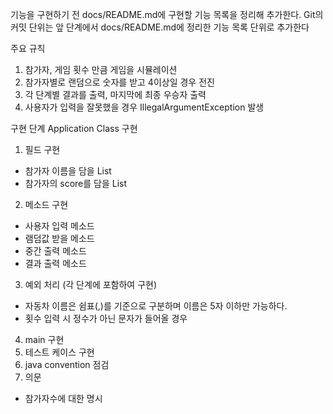 기능을 구현하기 전 docs/README.md에 구현할 기능 목록을 정리해 추가한다.
Git의 커밋 단위는 앞 단계에서 docs/README.md에 정리한 기능 목록 단위로 추가한다

주요 규칙
1. 참가자, 게임 횟수 만큼 게임을 시뮬레이션
2. 참가자별로 랜덤으로 숫자를 받고 4이상일 경우 전진
3. 각 단계별 결과를 출력, 마지막에 최종 우승자 출력
4. 사용자가 입력을 잘못했을 경우 IllegalArgumentException 발생

구현 단계
Application Class 구현
1. 필드 구현
- 참가자 이름을 담을 List
- 참가자의 score를 담을 List
2. 메소드 구현
- 사용자 입력 메소드
- 램덤값 받을 메소드
- 중간 출력 메소드
- 결과 출력 메소드
3. 예외 처리 (각 단계에 포함하여 구현)
- 자동차 이름은 쉼표(,)를 기준으로 구분하며 이름은 5자 이하만 가능하다.
- 횟수 입력 시 정수가 아닌 문자가 들어올 경우
4. main 구현
5. 테스트 케이스 구현
6. java convention 점검
7. 의문
- 참가자수에 대한 명시 